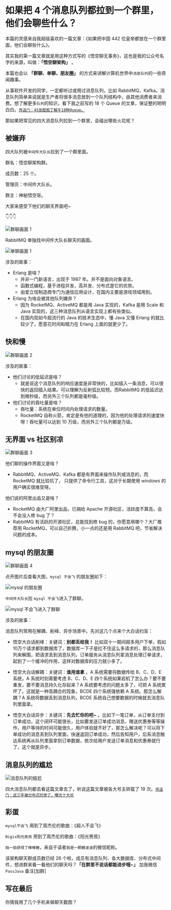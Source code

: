 # 如果把 4 个消息队列都拉到一个群里，他们会聊些什么？

本篇的灵感来自我超级喜欢的一篇文章：《如果把中国 442 位皇帝都放在一个群里面，他们会聊些什么》。

其实我的第一篇文章就是用这种方式写的《悟空聊无事务》，这也是我的公众号名字的来源，叫做：**「悟空聊架构」** 。

本篇也会以 **「群聊、单聊、朋友圈」** 的方式来讲解计算机世界中`消息队列`的一些奇闻趣事。

从事软件开发的同学，一定都听过或用过消息队列，比如 RabbitMQ，Kafka。消息队列简单来说就是生产者将很多消息放到一个队列结构中，由其他消费者来消费。想了解更多`队列`的知识，看下我之前写的 18 个 Queue 的文章，保证整的明明白白。[`传送门：45张图庖丁解牛18种Queue。`](https://mp.weixin.qq.com/s/nwY3t_Molqk-aOgwmVi9Uw)

那如果把常见的四大消息队列拉到一个群里，会碰出哪些火花呢？

## 被嫌弃

四大队列被`中间件大队长`拉到了一个群里面。

群名：悟空聊架构群。

成员数：25 个。

管理员：中间件大队长。

群主：神秘悟空哥。

大家来感受下他们的聊天界面吧~

👇👇👇

![群聊画面 1](http://cdn.jayh.club/blog/20201016/141206053.png)

RabbitMQ 单独找中间件大队长聊天的画面。

![单聊画面 1](http://cdn.jayh.club/blog/20201016/144428280.png)



涉及的故事：

- Erlang 是啥？
  - 并非一门新语言，出现于 1987 年。并不是面向对象语言。
  - 函数式编程，基于进程并发，高并发、分布式是它的优势。
  - 由爱立信制造商专门为通信应用设计，在国内主要是游戏领域用到。
- Erlang 为啥会被其他队列嫌弃？
  - 因为 RocketMQ、ActiveMQ 都是用 Java 实现的，Kafka 是用 Scale 和 Java 实现的，这三种消息队列从语言实现上都有些类似。
  - 在国内现如今超流行的 Java 的技术生态中，懂 Java 又懂 Erlang 的就比较少了，愿意花时间和精力在 Erlang 上面的就更少了。

## 快和慢

![群聊画面 2](http://cdn.jayh.club/blog/20201016/140846648.png)

涉及的故事：

- 他们讨论的低延迟是啥？
  - 就是说这个消息队列的响应速度是非常快的，比如插入一条消息，可以很快的返回插入结果。可以理解为反射弧比较短。而RabbitMQ 的低延迟达到微秒级，而另外三个队列都是毫秒级。
- 他们讨论的吞吐量是啥？
  - 吞吐量：系统在单位时间内处理请求的数量。
  - RocketMQ 自称火箭，肯定是有他的道理的，因为他的处理请求的速度快呀！吞吐量可以达到 10 万级，而另外三个队列都是万级。

## 无界面 vs 社区别凉

![群聊画面 3](http://cdn.jayh.club/blog/20201016/150248947.png)



他们聊的操作界面又是啥？

- RabbitMQ、ActiveMQ、Kafka 都是有界面来操作队列或消息的，而 RocketMQ 就比较坑了， 只提供了命令行工具，这对于长期使用 windows 的用户确实很难受呀。

他们说的阿里出品又是啥？

- RocketMQ 由大厂阿里出品，已捐给 Apache 开源社区，活跃度不算高，会不会没人修 bug 了？
- RabbitMQ 有活跃的开源社区，总能找到修 bug 的，你愿意用哪个？大厂推荐用 RocketMQ，可以自己折腾，小一点的还是用 RabbitMQ 吧，节省解决问题的成本。

##  mysql 的朋友圈

![群聊画面 4](http://cdn.jayh.club/blog/20201016/144526189.png)

点开图片后查看大图，`mysql 不会飞` 的朋友圈如下：

![mysql 的朋友圈](http://cdn.jayh.club/blog/20201016/104125856.png)



`中间件大队长`拉 `mysql 不会飞`进入了群聊。

![mysql 不会飞进入了群聊](http://cdn.jayh.club/blog/20201016/145851766.png)

涉及的故事：

消息队列常用在解耦、削峰、异步场景中。先对这几个点来个大白话扫盲：

- 悟空大白话削峰：关键词：**别都丢给我！**  比如双十一期间超多用户下单，假如 10万个请求都到数据库了，数据库一下子是扛不住这么多请求的，那么消息队列来解围，把请求丢到消息队列，订单服务从消息队列拿消息处理订单请求，起到了一个缓冲的作用，这样对数据库的压力就小多了。

- 悟空大白话解耦：关键词：**谁用谁拿** 。A 系统需要将数据传给 B、C、D、E 系统，A 系统时刻需要考虑 B、C、D、E 四个系统如果宕机了怎么办？要不要重发，要不要消息持久化存起来？A 系统要考虑的问题太多了，可把 A 系统累坏了。这就是一种高耦合的现象，BCDE 四个系统强依赖 A 系统。那怎么解耦？A 系统将数据丢到消息队列，BCDE 系统自己想要数据的时候就去消息队列里面拿。
- 悟空大白话异步：关键词：**先去忙你的吧~**  。比如下一笔订单，从订单支付到订单成功，这个闭环可能很长，比如要发送订单成功消息、赠送优惠券等等操作，用户等待的时间可能很久，用户体验就不好了，那怎么解决呢？可以将下单成功的消息丢到队列里面，快速返回订单成功，然后告知用户，后系消息触达系统再从队列里面拿到订单数据，依次给用户发送订单消息和优惠券就行了，这个就是异步。

## 消息队列的尴尬

![消息队列的尴尬](http://cdn.jayh.club/blog/20201016/151503924.png)

四大消息队列都去看这篇文章去了，听说这篇文章被各大号主转载了 19 次。[`传送门：这三年被分布式坑惨了，曝光十大坑`](https://mp.weixin.qq.com/s/kifv23_FPMUDQxY20oubeQ)

## 彩蛋

`mysql不会飞` 用到了周杰伦的歌曲：《超人不会飞》

`Nigix阳光男孩` 用到了周杰伦的歌曲：《阳光男孩》

`拍一拍获得了棒棒糖`，来自于读者`我是一颗糖波波`的微信昵称。

该架构聊天群成员数已经 26 个啦，成员有消息队列、各大数据库、分布式中间件，想进群来看一看他们的聊天吗？**「在群里不说话都能进步哦~」** 加我微信 `PassJava` 备注[加群]

## 写在最后

你猜我用了几个手机来做聊天截图？